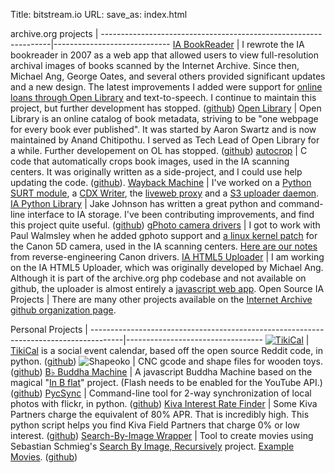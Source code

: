 Title: bitstream.io
URL:
save_as: index.html


archive.org projects                                             |
-----------------------------------------------------------------|-----------------------------
[IA BookReader](https://github.com/openlibrary/bookreader)       | I rewrote the IA bookreader in 2007 as a web app that allowed users to view full-resolution archival images of books scanned by the Internet Archive. Since then, Michael Ang, George Oates, and several others provided significant updates and a new design. The latest improvements I added were support for [online loans through Open Library](http://openlibrary.org/borrow) and text-to-speech. I continue to maintain this project, but further development has stopped. ([github](https://github.com/openlibrary/bookreader))
[Open Library](http://openlibrary.org/)                          | Open Library is an online catalog of book metadata, striving to be "one webpage for every book ever published". It was started by Aaron Swartz and is now maintained by Anand Chitipothu. I served as Tech Lead of Open Library for a while. Further developement on OL has stopped. ([github](https://github.com/internetarchive/openlibrary))
[autocrop](https://github.com/rajbot/autocrop)                   | C code that automatically crops book images, used in the IA scanning centers. It was originally written as a side-project, and I could use help updating the code. ([github](https://github.com/rajbot/autocrop)).
[Wayback Machine](http://archive.org/web/web.php)                | I've worked on a [Python SURT module](https://github.com/rajbot/surt), a [CDX Writer](https://github.com/rajbot/CDX-Writer), the [liveweb proxy](https://github.com/internetarchive/liveweb) and a [S3 uploader daemon](https://github.com/internetarchive/s3_loader).
[IA Python Library](https://github.com/jjjake/ia-wrapper)        | Jake Johnson has written a great python and command-line interface to IA storage. I've been contributing improvements, and find this project quite useful. ([github](https://github.com/jjjake/ia-wrapper))
[gPhoto camera drivers](http://www.gphoto.org)                   | I got to work with Paul Walmsley when he added gphoto support and [a linux kernel patch](https://lkml.org/lkml/2007/8/16/330) for the Canon 5D camera, used in the IA scanning centers. [Here are our notes](/category/bookscanning.html) from reverse-engineering Canon drivers.
[IA HTML5 Uploader](http://archive.org/upload/)                  | I am working on the IA HTML5 Uploader, which was originally developed by Michael Ang. Although it is part of the archive.org php codebase and not available on github, the uploader is almost entirely a [javascript web app](http://archive.org/upload/app/js/ia_uploader.js).
Open Source IA Projects                                          | There are many other projects available on the [Internet Archive github organization page](https://github.com/internetarchive/).


Personal Projects                                                                     |
--------------------------------------------------------------------------------------|----------------------------------
[![TikiCal](http://tikical.com/static/tikical.com.header.png)](http://tikical.com)    | [TikiCal](http://tikical.com) is a social event calendar, based off the open source Reddit code, in python. ([github](https://github.com/rajbot/tikical))
![Shapeoko](/static/images/shapeoko.jpg)                                              | CNC gcode and shape files for wooden toys. ([github](https://github.com/rajbot/bernaltoys))
[B&#9837; Buddha Machine](http://tikirobot.net/BbBuddha/)                             | A javascript Buddha Machine based on the magical "[In B flat](http://inbflat.net)" project. (Flash needs to be enabled for the YouTube API.) ([github](https://github.com/rajbot/Bb-Buddha-Machine))
[PycSync](https://github.com/rajbot/PycSync)                                          | Command-line tool for 2-way synchronization of local photos with flickr, in python. ([github](https://github.com/rajbot/PycSync))
[Kiva Interest Rate Finder](https://github.com/rajbot/kiva_interest_rate)             | Some Kiva Partners charge the equivalent of 80% APR. That is incredibly high. This python script helps you find Kiva Field Partners that charge 0% or low interest. ([github](https://github.com/rajbot/kiva_interest_rate))
[Search-By-Image Wrapper](https://github.com/rajbot/Search-By-Image)                  | Tool to create movies using Sebastian Schmieg's [Search By Image, Recursively](http://sebastianschmieg.com/searchbyimage) project. [Example Movies](http://www.tikirobot.net/wp/2012/01/17/from-mlk-to-the-hubble-deep-field/). ([github](https://github.com/rajbot/Search-By-Image))


